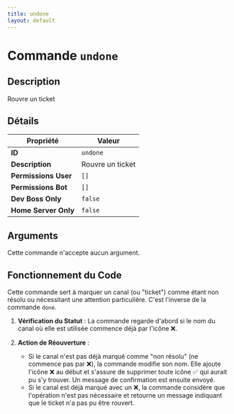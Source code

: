 ```yaml
---
title: undone
layout: default
---
```


# Commande `undone`

## Description

Rouvre un ticket

## Détails

| Propriété | Valeur |
| --- | --- |
| **ID** | `undone` |
| **Description** | Rouvre un ticket |
| **Permissions User** | `[]` |
| **Permissions Bot** | `[]` |
| **Dev Boss Only** | `false` |
| **Home Server Only** | `false` |

## Arguments

Cette commande n'accepte aucun argument.

## Fonctionnement du Code

Cette commande sert à marquer un canal (ou "ticket") comme étant non résolu ou nécessitant une attention particulière. C'est l'inverse de la commande `done`.

1.  **Vérification du Statut** : La commande regarde d'abord si le nom du canal où elle est utilisée commence déjà par l'icône ❌.

2.  **Action de Réouverture** :
    -   Si le canal n'est pas déjà marqué comme "non résolu" (ne commence pas par ❌), la commande modifie son nom. Elle ajoute l'icône ❌ au début et s'assure de supprimer toute icône ✅ qui aurait pu s'y trouver. Un message de confirmation est ensuite envoyé.
    -   Si le canal est déjà marqué avec un ❌, la commande considère que l'opération n'est pas nécessaire et retourne un message indiquant que le ticket n'a pas pu être rouvert.
